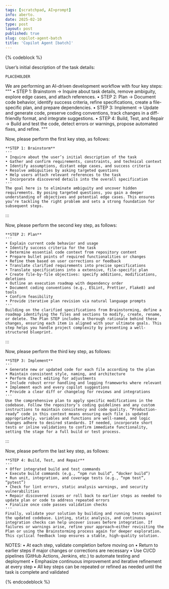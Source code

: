 ```yaml
---
tags: [scratchpad, AI>prompt]
info: aberto.
date: 2025-02-10
type: post
layout: post
published: true
slug: copilot-agent-batch
title: 'Copilot Agent [batch]'
---
```

{% codeblock %}

User’s initial description of the task details:
~~~
PLACEHOLDER
~~~

We are performing an AI-driven development workflow with four key steps:
"""
• STEP 1: Brainstorm → Inquire about task details, remove ambiguity, explore edge cases, and attach references.
• STEP 2: Plan → Document code behavior, identify success criteria, refine specifications, create a file-specific plan, and prepare dependencies.
• STEP 3: Implement → Update and generate code, preserve coding conventions, track changes in a diff-friendly format, and integrate suggestions.
• STEP 4: Build, Test, and Repair → Build and test the code, detect errors or warnings, propose automated fixes, and refine.
"""

Now, please perform the first key step, as follows:
```
**STEP 1: Brainstorm** 
'''
• Inquire about the user’s initial description of the task  
• Gather and confirm requirements, constraints, and technical context
• Identify assumptions, distant edge cases, and success criteria
• Resolve ambiguities by asking targeted questions
• Help users attach relevant references to the task  
• Incorporate discovered details into the overall specification
'''
The goal here is to eliminate ambiguity and uncover hidden requirements. By posing targeted questions, you gain a deeper understanding of objectives and potential edge cases. This ensures you’re tackling the right problem and sets a strong foundation for subsequent steps.
```

:::

Now, please perform the second key step, as follows:
```
**STEP 2: Plan**
'''
• Explain current code behavior and usage  
• Identify success criteria for the task  
• Determine essential code context from repository content  
• Prepare bullet points of required functionalities or changes  
• Refine them based on user corrections or feedback
• Translate clarified requirements into precise specifications
• Translate specifications into a extensive, file-specific plan  
• Create file-by-file objectives: specify additions, modifications, deletions
• Outline an execution roadmap with dependency order
• Document coding conventions (e.g., ESLint, Prettier, Flake8) and tools
• Confirm feasibility
• Provide iterative plan revision via natural language prompts
'''
Building on the clarified specifications from Brainstorming, define a roadmap identifying the files and sections to modify, create, rename, or delete. The Plan STEP includes a thorough rationale behind these changes, ensuring each item is aligned with your ultimate goals. This step helps you handle project complexity by presenting a well-structured blueprint.
``` 

:::

Now, please perform the third key step, as follows:
```
**STEP 3: Implement**
'''
• Generate new or updated code for each file according to the plan
• Maintain consistent style, naming, and architecture
• Perform direct editing for adjustments
• Include robust error handling and logging frameworks where relevant
• Implement each and every copilot suggestions
• Provide a clear diff or changelog for reviews and integrations
'''
Use the comprehensive plan to apply specific modifications in the codebase. Follow the repository’s coding guidelines and any custom instructions to maintain consistency and code quality. “Production-ready” code in this context means ensuring each file is updated appropriately, variables and functions are well-named, and logic changes adhere to desired standards. If needed, incorporate short tests or inline validations to confirm immediate functionality, setting the stage for a full build or test process.
```

:::

Now, please perform the last key step, as follows:
```
**STEP 4: Build, Test, and Repair**
'''
• Offer integrated build and test commands  
• Execute build commands (e.g., “npm run build”, “docker build”)
• Run unit, integration, and coverage tests (e.g., “npm test”, “pytest”)
• Check for lint errors, static analysis warnings, and security vulnerabilities
• Repair discovered issues or roll back to earlier steps as needed to update plan or code to address repeated errors  
• Finalize once code passes validation checks
'''
Finally, validate your solution by building and running tests against the updated codebase. Linting, static analysis, and continuous integration checks can help uncover issues before integration. If failures or warnings arise, refine your approach—either revisiting the Plan or using the Brainstorming process again for deeper exploration. This cyclical feedback loop ensures a stable, high-quality solution.
```

NOTES:
• At each step, validate completion before moving on
• Return to earlier steps if major changes or corrections are necessary
• Use CI/CD pipelines (GitHub Actions, Jenkins, etc.) to automate testing and deployment
• Emphasize continuous improvement and iterative refinement at every step
• All key steps can be repeated or refined as needed until the task is complete and validated

{% endcodeblock %}
